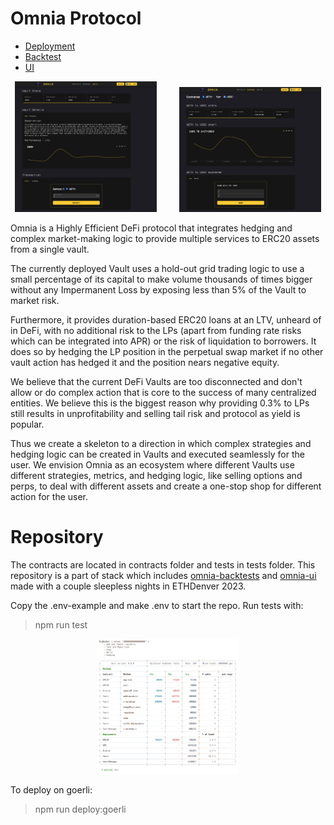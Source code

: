 # Omnia Protocol

- <a href="https://omnia-ui-qd8h.vercel.app/">Deployment</a>
- <a href="https://github.com/warproxxx/omnia-backtest">Backtest</a>
- <a href="https://github.com/warproxxx/omnia-ui">UI</a>

<p align="center">
  <img alt="" src="./public/2.jpeg" width="45%">
&nbsp; &nbsp; &nbsp; &nbsp;
  <img alt="" src="./public/3.jpeg" width="45%">
</p>


Omnia is a Highly Efficient DeFi protocol that integrates hedging and complex market-making logic to provide multiple services to ERC20 assets from a single vault.


The currently deployed Vault uses a hold-out grid trading logic to use a small percentage of its capital to make volume thousands of times bigger without any Impermanent Loss by exposing less than 5% of the Vault to market risk.


Furthermore, it provides duration-based ERC20 loans at an LTV, unheard of in DeFi, with no additional risk  to the LPs (apart from funding rate risks which can be integrated into APR) or the risk of liquidation to borrowers. It does so by hedging the LP position in the perpetual swap market if no other vault action has hedged it and the position nears negative equity.


We believe that the current DeFi Vaults are too disconnected and don't allow or do complex action that is core to the success of many centralized entities. We believe this is the biggest reason why providing 0.3% to LPs still results in unprofitability and selling tail risk and protocol as yield is popular.


Thus we create a skeleton to a direction in which complex strategies and hedging logic can be created in Vaults and executed seamlessly for the user. We envision Omnia as an ecosystem where different Vaults use different strategies, metrics, and hedging logic, like selling options and perps, to deal with different assets and create a one-stop shop for different action for the user.

# Repository
The contracts are located in contracts folder and tests in tests folder. This repository is a part of stack which includes <a href="https://github.com/warproxxx/omnia-backtest">omnia-backtests</a> and <a href="https://github.com/warproxxx/omnia-ui">omnia-ui</a> made with a couple sleepless nights in ETHDenver 2023.

Copy the .env-example and make .env to start the repo. Run tests with:
>npm run test

<center><img alt="" src="./public/4.png" width="45%"></center>

To deploy on goerli:
>npm run deploy:goerli